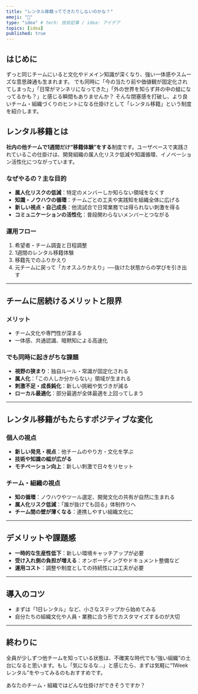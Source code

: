 ```yaml
---
title: "レンタル移籍ってできたりしないのかな？"
emoji: "👏"
type: "idea" # tech: 技術記事 / idea: アイデア
topics: [idea]
published: true
---
```


## はじめに

ずっと同じチームにいると文化やドメイン知識が深くなり、強い一体感やスムーズな意思疎通も生まれます。
でも同時に「今の当たり前や価値観が固定化されてしまった」「日常がマンネリになってきた」「外の世界を知らず井の中の蛙になってるかも？」と感じる瞬間もありませんか？
そんな閉塞感を打破し、より良いチーム・組織づくりのヒントになる仕掛けとして「レンタル移籍」という制度を紹介します。

## レンタル移籍とは

**社内の他チームで1週間だけ“移籍体験”をする**制度です。ユーザベースで実践されているこの仕掛けは、開発組織の属人化リスク低減や知識循環、イノベーション活性化につながっています。

### なぜやるの？主な目的
- **属人化リスクの低減**：特定のメンバーしか知らない領域をなくす
- **知識・ノウハウの循環**：チームごとの工夫や実践知を組織全体に広げる
- **新しい視点・自己成長**：他流試合で日常業務では得られない刺激を得る
- **コミュニケーションの活性化**：普段関わらないメンバーとつながる

### 運用フロー
1. 希望者・チーム調査と日程調整
2. 1週間のレンタル移籍体験
3. 移籍先でのふりかえり
4. 元チームに戻って「カオスふりかえり」──抜けた状態からの学びを引き出す

---

## チームに居続けるメリットと限界

### メリット
- チーム文化や専門性が深まる
- 一体感、共通認識、暗黙知による高速化

### でも同時に起きがちな課題
- **視野の狭まり**：独自ルール・常識が固定化される
- **属人化**：「この人しか分からない」領域が生まれる
- **刺激不足・成長鈍化**：新しい挑戦や気づきが減る
- **ローカル最適化**：部分最適が全体最適を上回ってしまう

---

## レンタル移籍がもたらすポジティブな変化

### 個人の視点
- **新しい発見・視点**：他チームのやり方・文化を学ぶ
- **技術や知識の幅が広がる**
- **モチベーション向上**：新しい刺激で日々をリセット

### チーム・組織の視点
- **知の循環**：ノウハウやツール選定、開発文化の共有が自然に生まれる
- **属人化リスク低減**：「誰が抜けても回る」体制作りへ
- **チーム間の壁が薄くなる**：連携しやすい組織文化に

---

## デメリットや課題感
- **一時的な生産性低下**：新しい環境キャッチアップが必要
- **受け入れ側の負担が増える**：オンボーディングやドキュメント整備など
- **運用コスト**：調整や制度としての持続性には工夫が必要

---

## 導入のコツ
- まずは「1日レンタル」など、小さなステップから始めてみる
- 自分たちの組織文化や人員・業務に合う形でカスタマイズするのが大切

---

## 終わりに

全員が少しずつ他チームを知っている状態は、不確実な時代でも“強い組織”の土台になると思います。もし「気になるな…」と感じたら、まずは気軽に“1Weekレンタル”をやってみるのもおすすめです。

あなたのチーム・組織ではどんな仕掛けができそうですか？
